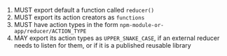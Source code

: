 1. MUST export default a function called `reducer()`
2. MUST export its action creators as `functions`
3. MUST have action types in the form `npm-module-or-app/reducer/ACTION_TYPE`
4. MAY export its action types as `UPPER_SNAKE_CASE`, if an external reducer needs to listen for them, or if it is a published reusable library
